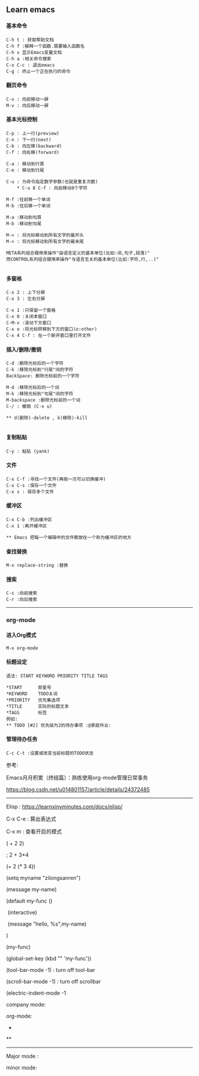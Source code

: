 ## Learn emacs 

#### 基本命令

```
C-h t : 获取帮助文档
C-h f :解释一个函数.需要输入函数名
C-h v 显示Emacs变量文档
C-h a :相关命令搜索
C-x C-c : 退出emacs
C-g : 终止一个正在执行的命令

```

#### 翻页命令

```
C-v : 向前移动一屏
M-v : 向后移动一屏
```

#### 基本光标控制

```
C-p : 上一行(preview)
C-n : 下一行(next)
C-b : 向左移(backward)
C-f : 向右移(forward)

C-a : 移动到行首
C-e : 移动到行尾

C-u : 为命令指定数字参数(也就是重复次数)
	* C-u 8 C-f : 向前移动8个字符

M-f :往前移一个单词
M-b :往后移一个单词

M-a :移动到句首
M-b :移动到句尾

M-< : 将光标移动到所有文字的最开头
M-> : 将光标移动到所有文字的最末尾

META系列组合键用来操作"由语言定义的基本单位(比如:词,句子,段落)"
而CONTROL系列组合键用来操作"与语言无关的基本单位(比如:字符,行,..)"


```

#### 多窗格

```
C-x 2 : 上下分屏
C-x 3 : 左右分屏

C-x 1 :只保留一个窗格
C-x 0 :关闭本窗口
C-M-v :滚动下方窗口
C-x o :将光标转移到下方的窗口(o:other)
C-x 4 C-f : 在一个新开窗口里打开文件

```

#### 插入/删除/撤销

```
C-d :删除光标后的一个字符
C-k :移除光标到"行尾"间的字符
BackSpace: 删除光标前的一个字符

M-d :移除光标后的一个词
M-k :移除光标到"句尾"间的字符
M-backspace :删除光标前的一个词
C-/ : 撤销 (C-x u)

** d(删除)-delete , k(移除)-kill


```

#### 复制粘贴

```
C-y : 粘贴 (yank)
```

#### 文件

```
C-x C-f :寻找一个文件(再按一次可以切换缓冲)
C-x C-s :保存一个文件
C-x s : 保存多个文件

```

#### 缓冲区

```
C-x C-b :列出缓冲区
C-x 1 :离开缓冲区

** Emacs 把每一个编辑中的文件都放在一个称为缓冲区的地方
```



#### 查找替换

```
M-x replace-string :替换

```

#### 搜索

```
C-s :向前搜索
C-r :向后搜索
```



---

### org-mode

#### 进入Org模式

```
M-x org-mode
```

#### 标题设定

```
语法: START KEYWORD PRIORITY TITLE TAGS

*START 		即星号
*KEYWORD 	TODO关词
*PRIORITY 	优先集选项
*TITLE 		实际的标题文本
*TAGS 		标签
例如:
** TODO [#2] 优先级为2的待办事项 :@家庭作业:

```



#### 管理待办任务

```
C-c C-t :设置或改变当前标题的TODO状态

```























参考:

Emacs月月积累（终结篇）：熟练使用org-mode管理日常事务

https://blog.csdn.net/u014801157/article/details/24372485



----

Elisp : https://learnxinyminutes.com/docs/elisp/



C-x C-e : 算出表达式

C-x m : 查看开启的模式



( + 2 2)

; 2 + 3*4

(+ 2  (* 3 4))



(setq myname "zilongsanren")

(message my-name)

(default my-func ()

​	(interactive)

​	(message "hello, %s",my-name)

)

(my-func)

(global-set-key (kbd "<f2>" 'my-func'))



(tool-bar-mode -1) : turn off tool-bar

(scroll-bar-mode  -1) : turn off scrollbar

(electric-indent-mode -1

company mode:

org-mode:

*

**



---

Major mode :

minor mode:



 































































